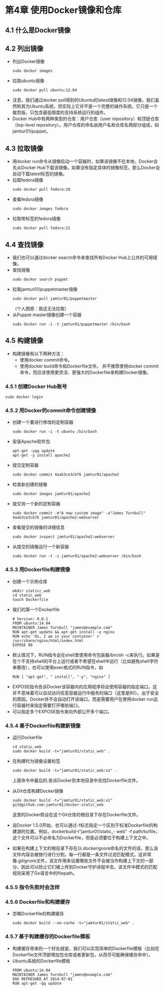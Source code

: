 # 第4章 使用Docker镜像和仓库
## 4.1 什么是Docker镜像
## 4.2 列出镜像
* 列出Docker镜像
    ```
    sudo docker images
    ```
* 拉取ubuntu镜像
    ```
    sudo docker pull ubuntu:12.04
    ```
* 注意，我们通过docker pull得到的Ubuntu的latest镜像和12.04镜像，我们虽然称其为Ubuntu系统，但实际上它并不是一个完整的操作系统。它只是一个裁剪版，只包含最低限度的支持系统运行的组件。
* Docker Hub中有两种类型的仓库：用户仓库（user repository）和顶层仓库（top-level repository）。用户仓库的命名由用户名和仓库名两部分组成，如jamtur01/puppet。
## 4.3 拉取镜像
* 用docker run命令从镜像启动一个容器时，如果该镜像不在本地，Docker会先从Docker Hub下载该镜像。如果没有指定具体的镜像标签，那么Docker会自动下载latest标签的镜像。
* 拉取fedora镜像
    ```
    sudo docker pull fedora:20
    ```
* 查看fedora镜像
    ```
    sudo docker images fedora
    ```
* 拉取带标签的fedora镜像
    ```
    sudo docker pull fedora:21
    ```
## 4.4 查找镜像
* 我们也可以通过docker search命令来查找所有Docker Hub上公共的可用镜像。
* 查找镜像
    ```
    sudo docker search puppet
    ```
* 拉取jamtur01/puppetmaster镜像
    ```
    sudo docker pull jamtur01/puppetmaster
    ```
  （个人困惑：我这无法拉取）
* 从Puppet master镜像创建一个容器
    ```
    sudo docker run -i -t jamtur01/puppetmaster /bin/bash
    ```
## 4.5 构建镜像
* 构建镜像有以下两种方法：
    * 使用docker commit命令。
    * 使用docker build命令和Dockerfile文件。
  并不推荐使用docker commit命令，而应该使用更灵活、更强大的Dockerfile来构建Docker镜像。
### 4.5.1 创建Docker Hub账号
```
sudo docker login
```
### 4.5.2 用Docker的commit命令创建镜像
* 创建一个要进行修改的定制容器
    ```
    sudo docker run -i -t ubuntu /bin/bash
    ```
* 安装Apache软件包
    ```
    apt-get -yqq update
    apt-get -y install apache2
    ```
* 提交定制容器
    ```
    sudo docker commit 4aab3ce3cb76 jamtur01/apache2
    ```
* 检查新创建的镜像
    ```
    sudo docker images jamtur01/apache2
    ```
* 提交另一个新的定制容器
    ```
    sudo docker commit -m"A new custom image" -a"James Turnbull" 4aab3ce3cb76 jamtur01/apache2:webserver
    ```
* 查看提交的镜像的详细信息
    ```
    sudo docker inspect jamtur01/apache2:webserver
    ```
* 从提交的镜像运行一个新容器
    ```
    sudo docker run -t -i jamtur01/apache2:webserver /bin/bash
    ```
### 4.5.3 用Dockerfile构建镜像
* 创建一个示例仓库
    ```
    mkdir staticc_web
    cd static_web
    touch Dockerfile
    ```
* 我们的第一个Dockerfile
    ```
    # Version: 0.0.1
    FROM ubuntu:14.04
    MAINTAINER James Turnbull "james@example.com"
    RUN apt-get update && apt-get install -y nginx
    RUN echo 'Hi, I am in your container' > /usr/share/nginx/html/index.html
    EXPOSE 80
    ```
* 默认情况下，RUN指令会在shell里使用命令包装器/bin/sh -c来执行。如果是在个不支持shell的平台上运行或者不希望在shell中运行（比如避免shell字符串篡改），也可以使用exec格式的RUN指令，如
    ```
    RUN [ "apt-get", " install", "-y", "nginx" ]
    ```
* EXPOSE指令告诉Docker该容器内的应用程序将会使用容器的指定端口。这并不意味着可以自动访问任意容器运行中服务的端口（这里是80）。出于安全的原因，Docker并不会自动打开该端口，而是需要用户在使用docker run运行容器时来指定需要打开哪些端口。
* 可以指定多个EXPOSE指令来向外部公开多个端口。
### 4.5.4 基于Dockerfile构建新镜像
* 运行Dockerfile
    ```
    cd static_web
    sudo docker build -t="jamtur01/static_web" .
    ```
* 在构建时为镜像设置标签
    ```
    sudo docker build -t="jamtur01/static_web:v1" .
    ```
  上面命令中最后的.告诉Docker到本地目录中去找Dockerfile文件。
* 从Git仓库构建Docker镜像
    ```
    sudo docker build -t="jamtur01/static_web:v1" git@github.com:jamtur01/docker-static_web
    ```
  这里的Docker假设在这个Git仓库的根目录下存在Dockerfile文件。
* 自Docker 1.5.0开始，也可以通过-f标志指定一个区别于标准Dockerfile的构建源的位置。例如，dockerbuild-t"jamtur01/static_- web" -f path/to/file，这个文件可以不必命名为Dockerfile，但是必须要位于构建上下文之中。

* 如果在构建上下文的根目录下存在以.dockerignore命名的文件的话，那么该文件内容会被按行进行分割，每一行都是一条文件过滤匹配模式。这非常像.gitignore文件，该文件用来设置哪些文件不会被当作构建上下文的一部分，因此可以防止它们被上传到Docker守护进程中去。该文件中模式的匹配规则采用了Go语言中的filepath。

### 4.5.5 指令失败时会怎样
### 4.5.6 Dockerfile和构建缓存
* 忽略Dockerfile的构建缓存
    ```
    sudo docker build --no-cache -t="jamtur01/static_web" .
    ```
### 4.5.7 基于构建缓存的Dockerfile模板
* 构建缓存带来的一个好处就是，我们可以实现简单的Dockerfile模板（比如在Dockerfile文件顶部增加包仓库或者更新包，从而尽可能确保缓存命中）。
* Ubuntu系统的Dockerfile模板
    ```
    FROM ubuntu:14.04
    MAINTAINER James Turnbull "james@example.com"
    ENV REFRESHED_AT 2014-07-01
    RUN apt-get -qq update
    ```
